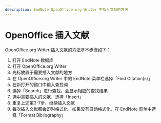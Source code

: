 ```yaml
---
description: EndNote OpenOffice.org Writer 中插入文献的方法
---
```


# OpenOffice 插入文献

OpenOffice.org Writer 插入文献的方法基本步骤如下：

1. 打开 EndNote 数据库
2. 打开 OpenOffice.org Writer
3. 光标放置于需要插入文献的地方
4. 在 OpenOffice.org Writer 中的 EndNote 菜单栏选择「Find Citation\(s\)」
5. 在新打开的窗口中输入查找词
6. 选择「Search」进行查找，会显示相应的查找结果
7. 选中需要插入的文献，选择「Insert」
8. 重复上述第3-7步，继续插入文献
9. 每次插入文献都会即时格式化，如果没有自动格式化，在 EndNote 菜单中选择「Format Bibliography」

